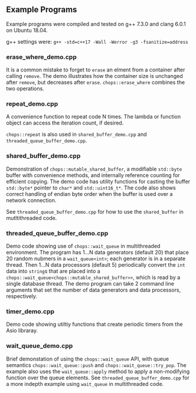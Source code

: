 ## Example Programs

Example programs were compiled and tested on g++ 7.3.0 and clang 6.0.1 on Ubuntu 18.04.

g++ settings were:
`g++ -std=c++17 -Wall -Werror -g3 -fsanitize=address`

### erase_where_demo.cpp
It is a common mistake to forget to `erase` an elment from a container after calling `remove`. The demo illustrates how the container size is unchanged after `remove`, but decreases after `erase`. `chops::erase_where` combines the two operations.

### repeat_demo.cpp
A convenience function to repeat code N times. The lambda or function object can access the iteration count, if desired.

`chops::repeat` is also used in `shared_buffer_demo.cpp` and `threaded_queue_buffer_demo.cpp`.

### shared_buffer_demo.cpp
Demonstration of `chops::mutable_shared_buffer`, a modifiable `std::byte` buffer with convenience methods, and internally reference counting for efficient copying. The demo code has utility functions for casting the buffer `std::byte*` pointer to `char*` and `std::uint16_t*`. The code also shows correct handling of endian byte order when the buffer is used over a network connection.

See `threaded_queue_buffer_demo.cpp` for how to use the `shared_buffer` in mutltithreaded code.

### threaded_queue_buffer_demo.cpp
Demo code showing use of `chops::wait_queue` in multithreaded environment. The program has 1...N data generators (default 20) that place 20 random nubmers in a `wait_queue<int>`; each generator is in a separate thread. Then 1...N data processors (default 5) periodically convert the `int` data into `string`s that are placed into a `chops::wait_queue<chops::mutable_shared_buffer>>`, which is read by a single database thread. The demo program can take 2 command line arguments that set the number of data generators and data processors, respectively.

### timer_demo.cpp
Demo code showing utiltiy functions that create periodic timers from the Asio libraray.

### wait_queue_demo.cpp
Brief demonstation of using the `chops::wait_queue` API, with queue semantics `chops::wait_queue::push` and `chops::wait_queue::try_pop`. The example also uses the `wait_queue::apply` method to apply a non-modifying function over the queue elements. See `threaded_queue_buffer_demo.cpp` for a more indepth example using `wait_queue` in multithreaded code.